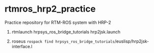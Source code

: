 rtmros_hrp2_practice
====================

Practice repository for RTM-ROS system with HRP-2

1. rtmlaunch hrpsys_ros_bridge_tutorials hrp2jsk.launch

2. roseus `rospack find hrpsys_ros_bridge_tutorials`/euslisp/hrp2jsk-interface.l